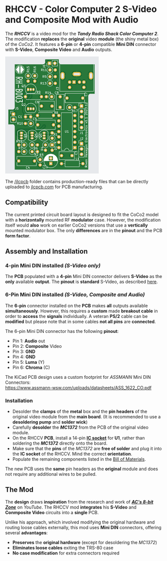 # RHCCV - Color Computer 2 S-Video and Composite Mod with Audio 

The ***RHCCV*** is a video mod for the ***Tandy Radio Shack Color Computer 2***. The modification **replaces** the **original** video **module** (the shiny metal box) of the *CoCo2*. It features a **6-pin** or **4-pin** compatible **Mini DIN** connector with **S-Video**, **Composite Video** and **Audio** outputs.

<img src="RHCCV-PCB.png" alt="MarineGEO circle logo" style="height: 375px; width:300px;"/>

The [/jlcpcb](https://github.com/RivenHexagon/CoCo2_Video/tree/main/jlcpcb) folder contains production-ready files that can be directly uploaded to [jlcpcb.com](https://jlcpcb.com/) for PCB manufacturing.

## Compatibility
The current printed circuit board layout is designed to fit the CoCo2 model with a **horizontally** mounted RF **modulator** case. However, the modification itself would **also** work on earlier CoCo2 versions that use a **vertically** mounted modulator box. The only **differences** are in the **pinout** and the PCB **form factor**.

## Assembly and Installation
### 4-pin Mini DIN installed *(S-Video only)*
The **PCB** populated with a **4-pin** Mini DIN connector delivers **S-Video** as the **only** available **output**. The **pinout** is **standard** S-Video, as described [here](https://en.wikipedia.org/wiki/S-Video "S-Video Wikipedia").

### 6-Pin Mini DIN installed *(S-Video, Composite and Audio)*
The **6-pin** connector installed on the **PCB** makes **all** outputs available **simultaneously**. However, this requires a **custom** made **breakout cable** in order to **access** the **signals** individually. A veteran **PS/2** cable can be **modified** but please note that in some cables **not all pins** are **connected**.

The 6-pin Mini DIN connector has the following **pinout**:
* Pin 1: **Audio** out
* Pin 2: **Composite** Video
* Pin 3: **GND**
* Pin 4: **GND**
* Pin 5: **Luma** (Y)
* Pin 6: **Chroma** (C)

The KiCad PCB design uses a custom footprint for *ASSMANN* Mini DIN Connectors:<br>
<https://www.assmann-wsw.com/uploads/datasheets/ASS_1622_CO.pdf>

### Installation
* Desolder the **clamps** of the **metal** box and the **pin headers** of the original video module from the **main board**. (It is recommended to use a **desoldering pump** and **solder wick**)
* Carefully **desolder** the ***MC1372*** from the PCB of the original video module.
* On the RHCCV **PCB**, install a 14-pin **[IC socket](https://www.assmann-wsw.com/uploads/datasheets/ASS_0810_CO.pdf)** for **U1**, rather than soldering the ***MC1372*** directly onto the board.
* Make sure that the **pins** of the *MC1372* are **free of solder** and plug it into the **IC socket** of the RHCCV. Mind the correct **orientation**.
* Populate the remaining components listed in the [Bill of Materials](https://github.com/RivenHexagon/CoCo2_Video/blob/main/TRS-80-VideoMod-BOM.pdf).

The new PCB uses the **same** pin headers as the **original** module and does not require any additional wires to be pulled.

## The Mod
The **design** draws **inspiration** from the research and work of ***[AC's 8-bit Zone](https://youtu.be/tayGsz7Xs3A "ACs 8-bit Zone - YouTube")*** on *YouTube*. The RHCCV mod **integrates** his **S-Video** and **Conmposite Video** circuits into a **single** PCB.

Unlike his approach, which involved modifying the original hardware and routing loose cables externally, this mod uses **Mini DIN** connectors, offering several **advantages**:

* **Preserves** the **original hardware** (except for desoldering the *MC1372*)
* **Eliminates loose cables** exiting the TRS-80 case
* **No case modification** for extra connectors required




